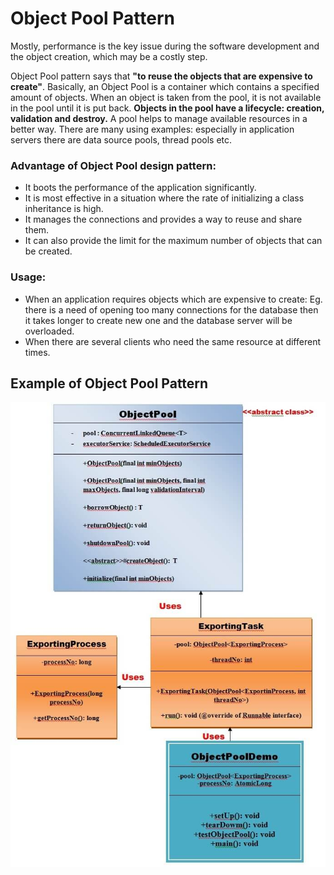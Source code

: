 # Object Pool Pattern

Mostly, performance is the key issue during the software development and the object creation, which may be a costly step.

Object Pool pattern says that **"to reuse the objects that are expensive to create"**. Basically, an Object Pool is a container which contains a specified amount of objects. When an object is taken from the pool, it is not available in the pool until it is put back. **Objects in the pool have a lifecycle: creation, validation and destroy.**
A pool helps to manage available resources in a better way. There are many using examples: especially in application servers there are data source pools, thread pools etc.

### Advantage of Object Pool design pattern:
- It boots the performance of the application significantly.
- It is most effective in a situation where the rate of initializing a class inheritance is high.
- It manages the connections and provides a way to reuse and share them.
- It can also provide the limit for the maximum number of objects that can be created.

### Usage:
- When an application requires objects which are expensive to create: Eg. there is a need of opening too many connections for the database then it takes longer to create new one and the database server will be overloaded.
- When there are several clients who need the same resource at different times.

## Example of Object Pool Pattern

<img src="img.png">

